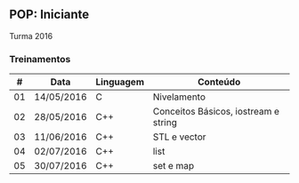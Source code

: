 ## POP: Iniciante
Turma 2016

### Treinamentos

\# | Data | Linguagem | Conteúdo
--- | --- | --- | ---
01 | 14/05/2016 | C | Nivelamento
02 | 28/05/2016 | C++ | Conceitos Básicos, iostream e string
03 | 11/06/2016 | C++ | STL e vector
04 | 02/07/2016 | C++ | list
05 | 30/07/2016 | C++ | set e map
